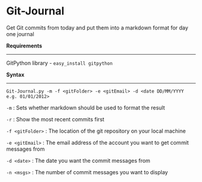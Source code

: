 Git-Journal
===========

Get Git commits from today and put them into a markdown format for day one journal

**Requirements**
***
GitPython library - `easy_install gitpython`


**Syntax**
***
`Git-Journal.py -m -f <gitFolder> -e <gitEmail> -d <date DD/MM/YYYY e.g. 01/01/2012>`

`-m` : Sets whether markdown should be used to format the result 

`-r` : Show the most recent commits first

`-f <gitFolder>` : The location of the git repository on your local machine

`-e <gitEmail>` : The email address of the account you want to get commit messages from

`-d <date>` : The date you want the commit messages from

`-n <msgs>` : The number of commit messages you want to display
